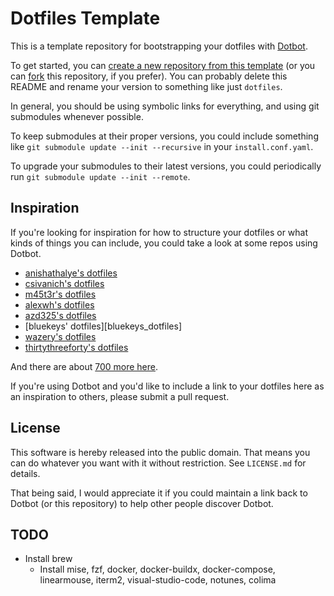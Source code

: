 Dotfiles Template
=================

This is a template repository for bootstrapping your dotfiles with [Dotbot][dotbot].

To get started, you can [create a new repository from this template][template]
(or you can [fork][fork] this repository, if you prefer). You can probably
delete this README and rename your version to something like just `dotfiles`.

In general, you should be using symbolic links for everything, and using git
submodules whenever possible.

To keep submodules at their proper versions, you could include something like
`git submodule update --init --recursive` in your `install.conf.yaml`.

To upgrade your submodules to their latest versions, you could periodically run
`git submodule update --init --remote`.

Inspiration
-----------

If you're looking for inspiration for how to structure your dotfiles or what
kinds of things you can include, you could take a look at some repos using
Dotbot.

* [anishathalye's dotfiles][anishathalye_dotfiles]
* [csivanich's dotfiles][csivanich_dotfiles]
* [m45t3r's dotfiles][m45t3r_dotfiles]
* [alexwh's dotfiles][alexwh_dotfiles]
* [azd325's dotfiles][azd325_dotfiles]
* [bluekeys' dotfiles][bluekeys_dotfiles]
* [wazery's dotfiles][wazery_dotfiles]
* [thirtythreeforty's dotfiles][thirtythreeforty_dotfiles]

And there are about [700 more here][dotbot-users].

If you're using Dotbot and you'd like to include a link to your dotfiles here
as an inspiration to others, please submit a pull request.

License
-------

This software is hereby released into the public domain. That means you can do
whatever you want with it without restriction. See `LICENSE.md` for details.

That being said, I would appreciate it if you could maintain a link back to
Dotbot (or this repository) to help other people discover Dotbot.

[dotbot]: https://github.com/anishathalye/dotbot
[fork]: https://github.com/anishathalye/dotfiles_template/fork
[template]: https://github.com/anishathalye/dotfiles_template/generate
[anishathalye_dotfiles]: https://github.com/anishathalye/dotfiles
[csivanich_dotfiles]: https://github.com/csivanich/dotfiles
[m45t3r_dotfiles]: https://github.com/m45t3r/dotfiles
[alexwh_dotfiles]: https://github.com/alexwh/dotfiles
[azd325_dotfiles]: https://github.com/Azd325/dotfiles
[wazery_dotfiles]: https://github.com/wazery/dotfiles
[thirtythreeforty_dotfiles]: https://github.com/thirtythreeforty/dotfiles
[dotbot-users]: https://github.com/anishathalye/dotbot/wiki/Users

## TODO
- Install brew
    - Install mise, fzf, docker, docker-buildx, docker-compose, linearmouse, iterm2, visual-studio-code, notunes, colima